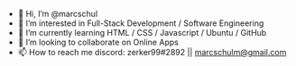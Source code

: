 - 👋 Hi, I’m @marcschul
- 👀 I’m interested in Full-Stack Development / Software Engineering
- 🌱 I’m currently learning HTML / CSS / Javascript / Ubuntu / GitHub
- 💞️ I’m looking to collaborate on Online Apps
- 📫 How to reach me discord: zerker99#2892 || marcschulm@gmail.com

<!---
marcschul/marcschul is a ✨ special ✨ repository because its `README.md` (this file) appears on your GitHub profile.
You can click the Preview link to take a look at your changes.
--->
